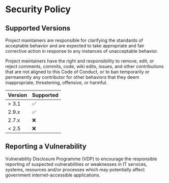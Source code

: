 # Security Policy

## Supported Versions

Project maintainers are responsible for clarifying the standards of acceptable
behavior and are expected to take appropriate and fair corrective action in
response to any instances of unacceptable behavior.

Project maintainers have the right and responsibility to remove, edit, or
reject comments, commits, code, wiki edits, issues, and other contributions
that are not aligned to this Code of Conduct, or to ban temporarily or
permanently any contributor for other behaviors that they deem inappropriate,
threatening, offensive, or harmful.

| Version | Supported          |
| ------- | ------------------ |
| > 3.1   | :white_check_mark: |
| 2.9.x   | :white_check_mark: |
| 2.7.x   | :x:                |
| < 2.5   | :x:                |

## Reporting a Vulnerability

Vulnerability Disclosure Programme (VDP) to encourage the responsible reporting of suspected vulnerabilities or weaknesses in IT services, systems, 
resources and/or processes which may potentially affect government internet-accessible applications.


